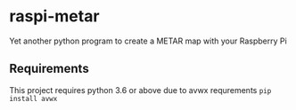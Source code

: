 # raspi-metar
Yet another python program to create a METAR map with your Raspberry Pi

## Requirements
This project requires python 3.6 or above due to avwx requrements
`pip install avwx`